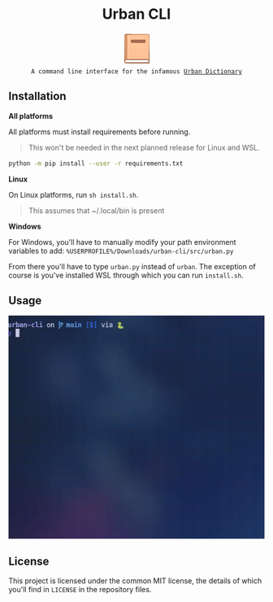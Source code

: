 <div align="center">

  <h1>Urban CLI</h1>

   <a href="_blank">
     <img
          width="64px"
          alt="book icon"
          src="https://github.com/GH-Syn/urban-cli/blob/main/.github/images/book.png"/></a>
    <br>
  <code>A command line interface for the infamous <a href="https://www.urbandictionary.com/">Urban Dictionary</a></code>
</div>



## Installation

__All platforms__

All platforms must install requirements before running.
 > This won't be needed in the next planned release for Linux and WSL.

```sh
python -m pip install --user -r requirements.txt
```

__Linux__

On Linux platforms, run `sh install.sh`.
> This assumes that ~/.local/bin is present

__Windows__

For Windows, you'll have to manually modify your path environment variables to add:
`%USERPROFILE%/Downloads/urban-cli/src/urban.py`

From there you'll have to type `urban.py` instead of `urban`.
The exception of course is you've installed WSL through which you can run `install.sh`.

## Usage

<img alt="usage example" src="https://github.com/GH-Syn/urban-cli/blob/main/.github/images/output-2023-05-23_16.06.38.gif"/></img>

## License

This project is licensed under the common MIT license, the details of which you'll find in `LICENSE` in the repository files.
